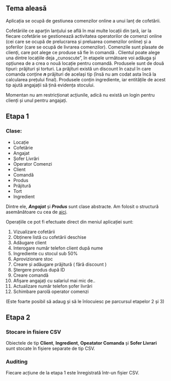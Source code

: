 ## Tema aleasă
Aplicația se ocupă de gestiunea comenzilor online a unui lanț de cofetării. 

Cofetăriile ce aparțin lanțului se află în mai multe locații din țară, iar la fiecare cofetărie se gestionează activitatea operatorilor de comenzi online (cei care se ocupă de prelucrarea și preluarea comenzilor online) și a șoferilor (care se ocupă de livrarea comenzilor).
Comenzile sunt plasate de clienți, care pot alege ce produse să fie în comandă . Clientul poate alege una dintre locațiile deja „cunoscute”, în etapele următoare voi adăuga și opțiunea de a crea o nouă locație pentru comandă.
Produsele sunt de două tipuri: prăjituri și torturi. La prăjituri există un discount în cazul în care comanda conține **_n_** prăjituri de același tip (însă nu am codat asta încă la calcularea prețului final). Produsele conțin ingrediente, iar entitățile de acest tip ajută angajații să țină evidența stocului. 

Momentan nu am restricționat acțiunile, adică nu există un login pentru clienți și unul pentru angajați.

## Etapa 1
### Clase:
- Locație
- Cofetărie
- Angajat
- Șofer Livrări
- Operator Comenzi
- Client
- Comandă
- Produs
- Prăjitură
- Tort
- Ingredient

Dintre ele, **_Angajat_** și **_Produs_** sunt clase abstracte. 
Am folosit o structură asemănătoare cu cea de [aici](https://github.com/adrian-buturuga/pao_lab/tree/main/projectStructure).

Operațiile ce pot fi efectuate direct din meniul aplicației sunt: 
1.  Vizualizare cofetării
2.  Obținere listă cu cofetării deschise
3.  Adăugare client
4.  Interogare număr telefon client după nume
5.  Ingrediente cu stocul sub 50%
6.  Aprovizionare stoc
7.  Creare și adăugare prăjitură ( fără discount )
8.  Ștergere produs după ID
9.  Creare comandă
10. Afișare angajați cu salariul mai mic de..
11. Actualizare număr telefon șofer livrări
12. Schimbare parolă operator comenzi

(Este foarte posibil să adaug și să le înlocuiesc pe parcursul etapelor 2 și 3)

## Etapa 2
### Stocare in fisiere CSV

Obiectele de tip **Client**, **Ingredient**, **Opeatator Comanda** și **Sofer Livrari** sunt stocate în fișiere separate de tip CSV.

### Auditing
Fiecare acțiune de la etapa 1 este înregistrată într-un fișier CSV. 
